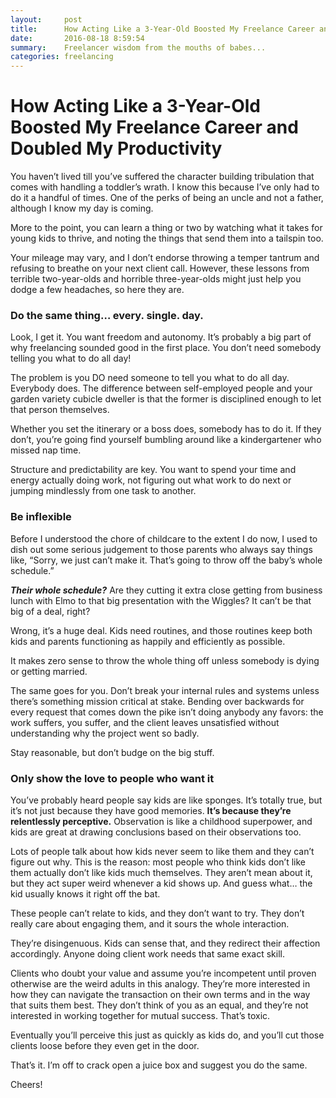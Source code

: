 ```yaml
---
layout:     post
title:      How Acting Like a 3-Year-Old Boosted My Freelance Career and Doubled My Productivity
date:       2016-08-18 8:59:54
summary:    Freelancer wisdom from the mouths of babes... 
categories: freelancing
---
```


# How Acting Like a 3-Year-Old Boosted My Freelance Career and Doubled My Productivity
You haven’t lived till you’ve suffered the character building tribulation that comes with handling a toddler’s wrath. I know this because I’ve only had to do it a handful of times. One of the perks of being an uncle and not a father, although I know my day is coming. 

More to the point, you can learn a thing or two by watching what it takes for young kids to thrive, and noting the things that send them into a tailspin too. 

Your mileage may vary, and I don’t endorse throwing a temper tantrum and refusing to breathe on your next client call. However, these lessons from terrible two-year-olds and horrible three-year-olds might just help you dodge a few headaches, so here they are. 

### Do the same thing… every. single. day.
Look, I get it. You want freedom and autonomy. It’s probably a big part of why freelancing sounded good in the first place. You don’t need somebody telling you what to do all day!

The problem is you DO need someone to tell you what to do all day. Everybody does. The difference between self-employed people and your garden variety cubicle dweller is that the former is disciplined enough to let that person themselves. 

Whether you set the itinerary or a boss does, somebody has to do it. If they don’t, you’re going find yourself bumbling around like a kindergartener who missed nap time. 

Structure and predictability are key. You want to spend your time and energy actually doing work, not figuring out what work to do next or jumping mindlessly from one task to another. 

### Be inflexible
Before I understood the chore of childcare to the extent I do now, I used to dish out some serious judgement to those parents who always say things like, “Sorry, we just can’t make it. That’s going to throw off the baby’s whole schedule.” 

**_Their whole schedule?_** Are they cutting it extra close getting from business lunch with Elmo to that big presentation with the Wiggles? It can’t be that big of a deal, right? 

Wrong, it’s a huge deal. Kids need routines, and those routines keep both kids and parents functioning as happily and efficiently as possible. 

It makes zero sense to throw the whole thing off unless somebody is dying or getting married. 

The same goes for you. Don’t break your internal rules and systems unless there’s something mission critical at stake. Bending over backwards for every request that comes down the pike isn’t doing anybody any favors: the work suffers, you suffer, and the client leaves unsatisfied without understanding why the project went so badly.

Stay reasonable, but don’t budge on the big stuff. 

### Only show the love to people who want it
You’ve probably heard people say kids are like sponges. It’s totally true, but it’s not just because they have good memories. **It’s because they’re relentlessly perceptive.** Observation is like a childhood superpower, and kids are great at drawing conclusions based on their observations too. 

Lots of people talk about how kids never seem to like them and they can’t figure out why. This is the reason: most people who think kids don’t like them actually don’t like kids much themselves. They aren’t mean about it, but they act super weird whenever a kid shows up. And guess what… the kid usually knows it right off the bat. 

These people can’t relate to kids, and they don’t want to try. They don’t really care about engaging them, and it sours the whole interaction. 

They’re disingenuous. Kids can sense that, and they redirect their affection accordingly. Anyone doing client work needs that same exact skill. 

Clients who doubt your value and assume you’re incompetent until proven otherwise are the weird adults in this analogy. They’re more interested in how they can navigate the transaction on their own terms and in the way that suits them best. They don’t think of you as an equal, and they’re not interested in working together for mutual success. That’s toxic. 

Eventually you’ll perceive this just as quickly as kids do, and you’ll cut those clients loose before they even get in the door. 

That’s it. I’m off to crack open a juice box and suggest you do the same. 

Cheers!